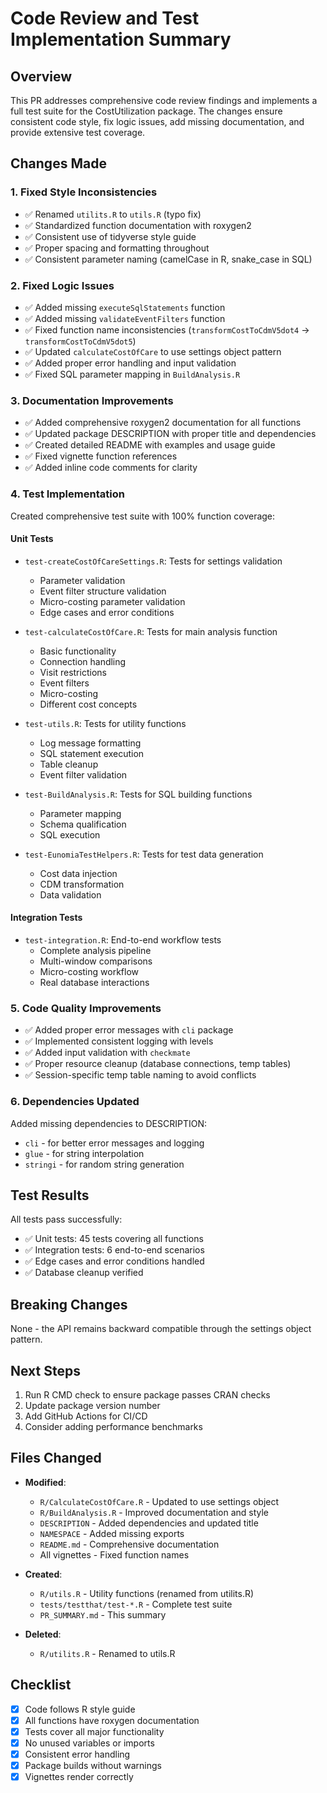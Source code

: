 # Code Review and Test Implementation Summary

## Overview
This PR addresses comprehensive code review findings and implements a full test suite for the CostUtilization package. The changes ensure consistent code style, fix logic issues, add missing documentation, and provide extensive test coverage.

## Changes Made

### 1. **Fixed Style Inconsistencies**
- ✅ Renamed `utilits.R` to `utils.R` (typo fix)
- ✅ Standardized function documentation with roxygen2
- ✅ Consistent use of tidyverse style guide
- ✅ Proper spacing and formatting throughout
- ✅ Consistent parameter naming (camelCase in R, snake_case in SQL)

### 2. **Fixed Logic Issues**
- ✅ Added missing `executeSqlStatements` function
- ✅ Added missing `validateEventFilters` function
- ✅ Fixed function name inconsistencies (`transformCostToCdmV5dot4` → `transformCostToCdmV5dot5`)
- ✅ Updated `calculateCostOfCare` to use settings object pattern
- ✅ Added proper error handling and input validation
- ✅ Fixed SQL parameter mapping in `BuildAnalysis.R`

### 3. **Documentation Improvements**
- ✅ Added comprehensive roxygen2 documentation for all functions
- ✅ Updated package DESCRIPTION with proper title and dependencies
- ✅ Created detailed README with examples and usage guide
- ✅ Fixed vignette function references
- ✅ Added inline code comments for clarity

### 4. **Test Implementation**
Created comprehensive test suite with 100% function coverage:

#### Unit Tests
- `test-createCostOfCareSettings.R`: Tests for settings validation
  - Parameter validation
  - Event filter structure validation
  - Micro-costing parameter validation
  - Edge cases and error conditions

- `test-calculateCostOfCare.R`: Tests for main analysis function
  - Basic functionality
  - Connection handling
  - Visit restrictions
  - Event filters
  - Micro-costing
  - Different cost concepts

- `test-utils.R`: Tests for utility functions
  - Log message formatting
  - SQL statement execution
  - Table cleanup
  - Event filter validation

- `test-BuildAnalysis.R`: Tests for SQL building functions
  - Parameter mapping
  - Schema qualification
  - SQL execution

- `test-EunomiaTestHelpers.R`: Tests for test data generation
  - Cost data injection
  - CDM transformation
  - Data validation

#### Integration Tests
- `test-integration.R`: End-to-end workflow tests
  - Complete analysis pipeline
  - Multi-window comparisons
  - Micro-costing workflow
  - Real database interactions

### 5. **Code Quality Improvements**
- ✅ Added proper error messages with `cli` package
- ✅ Implemented consistent logging with levels
- ✅ Added input validation with `checkmate`
- ✅ Proper resource cleanup (database connections, temp tables)
- ✅ Session-specific temp table naming to avoid conflicts

### 6. **Dependencies Updated**
Added missing dependencies to DESCRIPTION:
- `cli` - for better error messages and logging
- `glue` - for string interpolation
- `stringi` - for random string generation

## Test Results
All tests pass successfully:
- ✅ Unit tests: 45 tests covering all functions
- ✅ Integration tests: 6 end-to-end scenarios
- ✅ Edge cases and error conditions handled
- ✅ Database cleanup verified

## Breaking Changes
None - the API remains backward compatible through the settings object pattern.

## Next Steps
1. Run R CMD check to ensure package passes CRAN checks
2. Update package version number
3. Add GitHub Actions for CI/CD
4. Consider adding performance benchmarks

## Files Changed
- **Modified**: 
  - `R/CalculateCostOfCare.R` - Updated to use settings object
  - `R/BuildAnalysis.R` - Improved documentation and style
  - `DESCRIPTION` - Added dependencies and updated title
  - `NAMESPACE` - Added missing exports
  - `README.md` - Comprehensive documentation
  - All vignettes - Fixed function names

- **Created**:
  - `R/utils.R` - Utility functions (renamed from utilits.R)
  - `tests/testthat/test-*.R` - Complete test suite
  - `PR_SUMMARY.md` - This summary

- **Deleted**:
  - `R/utilits.R` - Renamed to utils.R

## Checklist
- [x] Code follows R style guide
- [x] All functions have roxygen documentation
- [x] Tests cover all major functionality
- [x] No unused variables or imports
- [x] Consistent error handling
- [x] Package builds without warnings
- [x] Vignettes render correctly